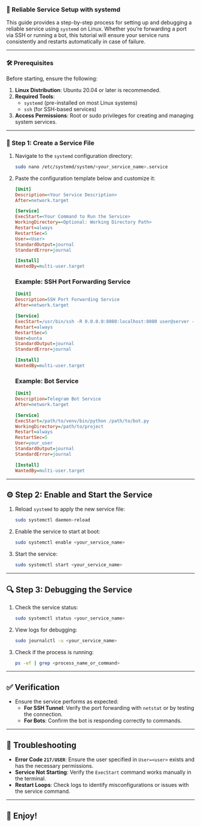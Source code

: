### 🚀 Reliable Service Setup with systemd

This guide provides a step-by-step process for setting up and debugging a reliable service using `systemd` on Linux. Whether you’re forwarding a port via SSH or running a bot, this tutorial will ensure your service runs consistently and restarts automatically in case of failure.

---

### 🛠️ Prerequisites

Before starting, ensure the following:
1. **Linux Distribution**: Ubuntu 20.04 or later is recommended.
2. **Required Tools**:
   - `systemd` (pre-installed on most Linux systems)
   - `ssh` (for SSH-based services)
3. **Access Permissions**: Root or sudo privileges for creating and managing system services.

---

### 📄 Step 1: Create a Service File

1. Navigate to the `systemd` configuration directory:

   ```bash
   sudo nano /etc/systemd/system/<your_service_name>.service
   ```

2. Paste the configuration template below and customize it:

   ```ini
   [Unit]
   Description=<Your Service Description>
   After=network.target

   [Service]
   ExecStart=<Your Command to Run the Service>
   WorkingDirectory=<Optional: Working Directory Path>
   Restart=always
   RestartSec=5
   User=<User>
   StandardOutput=journal
   StandardError=journal

   [Install]
   WantedBy=multi-user.target
   ```

   ### Example: SSH Port Forwarding Service
   ```ini
   [Unit]
   Description=SSH Port Forwarding Service
   After=network.target

   [Service]
   ExecStart=/usr/bin/ssh -R 0.0.0.0:8080:localhost:8080 user@server -N -q
   Restart=always
   RestartSec=5
   User=bunta
   StandardOutput=journal
   StandardError=journal

   [Install]
   WantedBy=multi-user.target
   ```

   ### Example: Bot Service
   ```ini
   [Unit]
   Description=Telegram Bot Service
   After=network.target

   [Service]
   ExecStart=/path/to/venv/bin/python /path/to/bot.py
   WorkingDirectory=/path/to/project
   Restart=always
   RestartSec=5
   User=your_user
   StandardOutput=journal
   StandardError=journal

   [Install]
   WantedBy=multi-user.target
   ```

---

## ⚙️ Step 2: Enable and Start the Service

1. Reload `systemd` to apply the new service file:

   ```bash
   sudo systemctl daemon-reload
   ```

2. Enable the service to start at boot:

   ```bash
   sudo systemctl enable <your_service_name>
   ```

3. Start the service:

   ```bash
   sudo systemctl start <your_service_name>
   ```

---

## 🔍 Step 3: Debugging the Service

1. Check the service status:

   ```bash
   sudo systemctl status <your_service_name>
   ```

2. View logs for debugging:

   ```bash
   sudo journalctl -u <your_service_name>
   ```

3. Check if the process is running:

   ```bash
   ps -ef | grep <process_name_or_command>
   ```

---

## ✅ Verification

- Ensure the service performs as expected:
  - **For SSH Tunnel**: Verify the port forwarding with `netstat` or by testing the connection.
  - **For Bots**: Confirm the bot is responding correctly to commands.

---

## 🚨 Troubleshooting

- **Error Code `217/USER`**: Ensure the user specified in `User=<user>` exists and has the necessary permissions.
- **Service Not Starting**: Verify the `ExecStart` command works manually in the terminal.
- **Restart Loops**: Check logs to identify misconfigurations or issues with the service command.

---

## 🎉 Enjoy!
